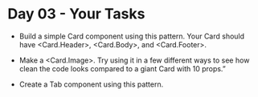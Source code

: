# Day 03 - Your Tasks

- Build a simple Card component using this pattern. Your Card should have <Card.Header>, <Card.Body>, and <Card.Footer>.

- Make a <Card.Image>. Try using it in a few different ways to see how clean the code looks compared to a giant Card with 10 props.”

- Create a Tab component using this pattern.
